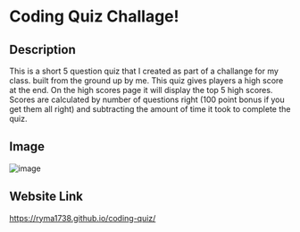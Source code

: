 # Coding Quiz Challage!

## Description
This is a short 5 question quiz that I created as part of a challange for my class. built from the ground up by me. This quiz gives players a high score at the end. On the high scores page it will display the top 5 high scores. Scores are calculated by number of questions right (100 point bonus if you get them all right) and subtracting the amount of time it took to complete the quiz.

## Image
![image](https://user-images.githubusercontent.com/51891293/119367101-dae81780-bc6e-11eb-9948-e2f546595243.png)

## Website Link
https://ryma1738.github.io/coding-quiz/
